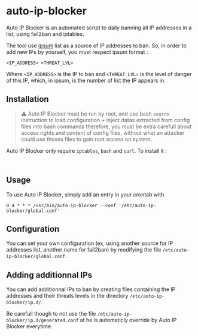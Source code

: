 # auto-ip-blocker
Auto IP Blocker is an automated script to daily banning all IP addresses in a list, using fail2ban and iptables.

The tool use [ipsum](https://github.com/stamparm/ipsum) list as a source of IP addresses to ban. So, in order to add new IPs by yourself, you must respect ipsum format :
```
<IP_ADDRESS> <THREAT_LVL>
```

Where `<IP_ADDRESS>` is the IP to ban and `<THREAT_LVL>` is the level of danger of this IP, which, in ipsum, is the number of list the IP appears in.


## Installation
> :warning: Auto IP Blocker must be run by root, and use bash `source` instruction to load configuration + inject datas extracted from config files into bash commands
> therefore, you must be extra carefull about access rights and content of config files, without what an attacker could use thoses files to gain root access on system.

Auto IP Blocker only require `iptables`, `bash` and `curl`. To install it :
```
    
```

## Usage
To use Auto IP Blocker, simply add an entry in your crontab with
```
0 4 * * * /usr/bin/auto-ip-blocker --conf '/etc/auto-ip-blocker/global.conf'
```

## Configuration
You can set your own configuration (ex, using another source for IP addresses list, another name for fail2ban) by modifying the file `/etc/auto-ip-blocker/global.conf`.

## Adding additionnal IPs
You can add additionnal IPs to ban by creating files containing the IP addresses and their threats levels in the directory `/etc/auto-ip-blocker/ip.d/`.

Be carefull though to not use the file `/etc/auto-ip-blocker/ip.d/generated.conf` at he is automaticly override by Auto IP Blocker everytime.
